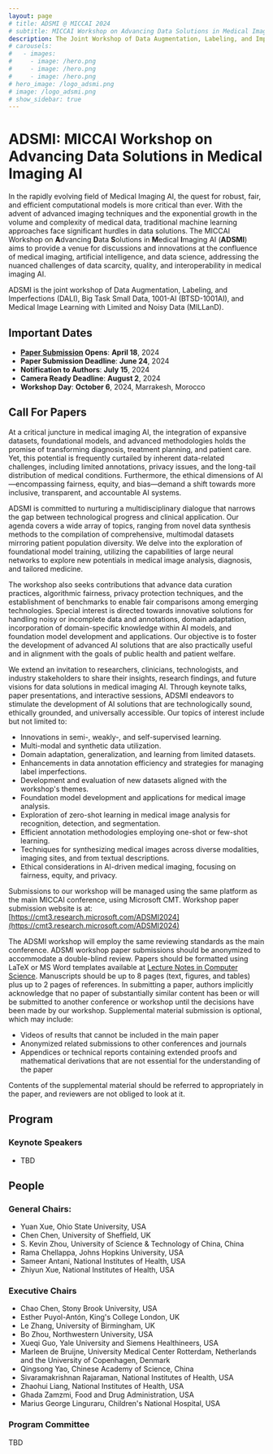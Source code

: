 ```yaml
---
layout: page
# title: ADSMI @ MICCAI 2024
# subtitle: MICCAI Workshop on Advancing Data Solutions in Medical Imaging AI
description: The Joint Workshop of Data Augmentation, Labeling, and Imperfections (DALI), Big Task Small Data, 1001-AI (BTSD), and Medical Image Learning with Limited and Noisy Data (MILLanD)
# carousels:
#   - images: 
#     - image: /hero.png
#     - image: /hero.png
#     - image: /hero.png
# hero_image: /logo_adsmi.png
# image: /logo_adsmi.png
# show_sidebar: true
---
```

<!-- {% include carousel.html height="50" unit="%" duration="7" number="1" %} -->

# ADSMI: MICCAI Workshop on Advancing Data Solutions in Medical Imaging AI

In the rapidly evolving field of Medical Imaging AI, the quest for robust, fair, and efficient computational models is more critical than ever. With the advent of advanced imaging techniques and the exponential growth in the volume and complexity of medical data, traditional machine learning approaches face significant hurdles in data solutions. The MICCAI Workshop on **A**dvancing **D**ata **S**olutions in **M**edical **I**maging AI (**ADSMI**) aims to provide a venue for discussions and innovations at the confluence of medical imaging, artificial intelligence, and data science, addressing the nuanced challenges of data scarcity, quality, and interoperability in medical imaging AI.

ADSMI is the joint workshop of Data Augmentation, Labeling, and Imperfections (DALI), Big Task Small Data, 1001-AI (BTSD-1001AI), and Medical Image Learning with Limited and Noisy Data (MILLanD).

## Important Dates

- **[Paper Submission](https://cmt3.research.microsoft.com/ADSMI2024) Opens**: **April 18**, 2024
- **Paper Submission Deadline**:  **June 24**, 2024
- **Notification to Authors**:  **July 15**, 2024
- **Camera Ready Deadline**:  **August 2**, 2024
- **Workshop Day**: **October 6**, 2024, Marrakesh, Morocco

## Call For Papers

At a critical juncture in medical imaging AI, the integration of expansive datasets, foundational models, and advanced methodologies holds the promise of transforming diagnosis, treatment planning, and patient care. Yet, this potential is frequently curtailed by inherent data-related challenges, including limited annotations, privacy issues, and the long-tail distribution of medical conditions. Furthermore, the ethical dimensions of AI—encompassing fairness, equity, and bias—demand a shift towards more inclusive, transparent, and accountable AI systems.

ADSMI is committed to nurturing a multidisciplinary dialogue that narrows the gap between technological progress and clinical application. Our agenda covers a wide array of topics, ranging from novel data synthesis methods to the compilation of comprehensive, multimodal datasets mirroring patient population diversity. We delve into the exploration of foundational model training, utilizing the capabilities of large neural networks to explore new potentials in medical image analysis, diagnosis, and tailored medicine.

The workshop also seeks contributions that advance data curation practices, algorithmic fairness, privacy protection techniques, and the establishment of benchmarks to enable fair comparisons among emerging technologies. Special interest is directed towards innovative solutions for handling noisy or incomplete data and annotations, domain adaptation, incorporation of domain-specific knowledge within AI models, and foundation model development and applications. Our objective is to foster the development of advanced AI solutions that are also practically useful and in alignment with the goals of public health and patient welfare.

We extend an invitation to researchers, clinicians, technologists, and industry stakeholders to share their insights, research findings, and future visions for data solutions in medical imaging AI. Through keynote talks, paper presentations, and interactive sessions, ADSMI endeavors to stimulate the development of AI solutions that are technologically sound, ethically grounded, and universally accessible. Our topics of interest include but not limited to:

- Innovations in semi-, weakly-, and self-supervised learning.
- Multi-modal and synthetic data utilization.
- Domain adaptation, generalization, and learning from limited datasets.
- Enhancements in data annotation efficiency and strategies for managing label imperfections.
- Development and evaluation of new datasets aligned with the workshop's themes.
- Foundation model development and applications for medical image analysis.
- Exploration of zero-shot learning in medical image analysis for recognition, detection, and segmentation.
- Efficient annotation methodologies employing one-shot or few-shot learning.
- Techniques for synthesizing medical images across diverse modalities, imaging sites, and from textual descriptions.
- Ethical considerations in AI-driven medical imaging, focusing on fairness, equity, and privacy.

Submissions to our workshop will be managed using the same platform as the main MICCAI conference, using Microsoft CMT. Workshop paper submission website is at: [https://cmt3.research.microsoft.com/ADSMI2024](https://cmt3.research.microsoft.com/ADSMI2024)

The ADSMI workshop will employ the same reviewing standards as the main conference. ADSMI workshop paper submissions should be anonymized to accommodate a double-blind review. Papers should be formatted using LaTeX or MS Word templates available at [Lecture Notes in Computer Science](https://www.springer.com/gp/computer-science/lncs/conference-proceedings-guidelines). Manuscripts should be up to 8 pages (text, figures, and tables) plus up to 2 pages of references. In submitting a paper, authors implicitly acknowledge that no paper of substantially similar content has been or will be submitted to another conference or workshop until the decisions have been made by our workshop. Supplemental material submission is optional, which may include:

- Videos of results that cannot be included in the main paper
- Anonymized related submissions to other conferences and journals
- Appendices or technical reports containing extended proofs and mathematical derivations that are not essential for the understanding of the paper

Contents of the supplemental material should be referred to appropriately in the paper, and reviewers are not obliged to look at it.

<!-- ## Camera Ready Submission Guidelines

Please carefully address the feedback provided by the reviewers. Submit the revised materials to the [DALI CMT site](https://cmt3.research.microsoft.com/DALI2023) as a single zip archive, named in the format `dali23_id-X.zip`, with "X" being replaced by your unique paper ID.

Your submission should include:

1. **Manuscript**: Maximum of 8.5 pages, inclusive of text, figures, and tables, with an additional allowance of up to 2 pages for references. The file should be named `manuscript.pdf`.
2. **Supplementary Material** (Optional): Name the file `supplementary_material.pdf`. Note that source files for supplementary materials aren't mandatory.
3. **Changes Document**: A detailed list of modifications made post-review. Name the file `changes_after_review.pdf`.
4. **Copyright Form**: Download and fill out the [copyright form](https://dali-miccai.github.io/DALI23_SNCS_ProceedingsPaper_LTP_ST_SN_Switzerland.docx). The form should be signed by the corresponding author. Digital signatures will not be accepted. Save this document as `copyright.pdf`.
5. **Source Files**: Include a folder named `src/`, which houses the source files for your manuscript (e.g., `.tex`, `.bib`, `.docx`).

To ensure your paper is presented at MICCAI DALI 2023, a minimum of one paper author **must** register to attend on the second workshop day, October 12. As a general rule, this registration should be an "in-person" registration. The camera-ready submission portal will prompt you to provide the registration number of the author who will be presenting your work. -->

## Program

<!-- ### Location

- **Workshop: Meeting Room 14, Vancouver Convention Center East Building Level 1**
- **Coffee Break/Poster Session: The Poster Hall at Ground Level Exhibition B-C**
- **Virtual Attendance: ConFLUX platform**  -->

### Keynote Speakers

- TBD

<!-- - [Dimitris N. Metaxas](https://people.cs.rutgers.edu/~dnm/), Rutgers University, USA [\[Keynote Info\]](talks/Dimitris_Metaxas.html)
- [Lena Maier-Hein](https://www.dkfz.de/en/imsy/team/people/Lena_Maier-Hein.html), German Cancer Research Center, Germany [\[Keynote Info\]](talks/Lena_Maier-Hein.html)
- [Paul M. Thompson](https://keck.usc.edu/faculty-search/paul-m-thompson/), University of Southern California, USA [\[Keynote Info\]](talks/Paul_Thompson.html) -->

<!-- ### Schedule

- <ins>1:30 - 1:40 PM PDT</ins> Opening, welcome and introduction
- <ins>1:40 - 1:55 PM PDT</ins> **Oral: Masked Conditional Diffusion Models for Image Analysis with Application to Radiographic Diagnosis of Infant Abuse**,  *Andy Tsai (Boston Children's Hospital and Harvard Medical School)*
- <ins>1:55 - 2:10 PM PDT</ins> **Oral: Self-Supervised Single-Image Deconvolution with Siamese Neural Networks**,  *Mikhail Papkov (University of Tartu)*
- <ins>2:10 - 2:50 PM PDT</ins> **Keynote: The devil is in the details: On the importance of professionalizing the whole image analysis pipeline**, *[Lena Maier-Hein](https://www.dkfz.de/en/imsy/team/people/Lena_Maier-Hein.html) (German Cancer Research Center)*; [\[Details\]](talks/Lena_Maier-Hein.html)
- <ins>2:50 - 3:30 PM PDT</ins> **Keynote: Genetic Mutation and Biological Pathway Prediction from Whole Slide Images using Deep Learning for Cancer Detection and Diagnosis**, *[Dimitris N. Metaxas](https://people.cs.rutgers.edu/~dnm/) (Rutgers University)*; [\[Details\]](talks/Dimitris_Metaxas.html)
- <ins>3:30 - 4:00 PM PDT</ins> Coffee Break/Poster Session (Ground Level Exhibition B-C)
- <ins>4:00 - 4:30 PM PDT</ins> Poster Session (Ground Level Exhibition B)
- <ins>4:30 - 5:10 PM PDT</ins> **Keynote: AI and Data Efficient Deep Learning to Accelerate Large-Scale Studies of Brain Diseases**, *[Paul M. Thompson](https://keck.usc.edu/faculty-search/paul-m-thompson/) (University of Southern California)*; [\[Details\]](talks/Paul_Thompson.html)
- <ins>5:10 - 5:25 PM PDT</ins> **Oral: Knowledge Graph Embeddings for Multi-Lingual Structured Representations of Radiology Reports**,  *Tom J van Sonsbeek (University of Amsterdam)*
- <ins>5:25 - 5:40 PM PDT</ins> **Oral: Data Augmentation Based on DiscrimDiff for Histopathology Image Classification**,  *Xianchao Guan (Harbin Institute of Technology, Shenzhen)*
- <ins>5:40 - 5:55 PM PDT</ins> **Oral: URL: Combating Label Noise for Lung Nodule Malignancy Grading**,  *Xianze Ai (Northwestern Polytechnical University)*
- <ins>5:55 - 6:10 PM PDT</ins> **Oral: A Realistic Collimated X-Ray Image Simulation Pipeline**,  *Benjamin El-Zein (Friedrich-Alexander-University Erlangen-Nuremberg)*
- <ins>6:10 - 6:30 PM PDT</ins> Closing and award announcement

### Poster List (Ground Level Exhibition B)

- <ins>01</ins> URL: Combating Label Noise for Lung Nodule Malignancy Grading
- <ins>02</ins> Zero-shot Learning of Individualized Task Contrast Prediction from Resting-state Functional Connectomes
- <ins>03</ins> Microscopy Image Segmentation via Point and Shape Regularized Data Synthesis
- <ins>04</ins> A Unified Approach to Learning with Label Noise and Unsupervised Confidence Approximation
- <ins>05</ins> Transesophageal Echocardiography Generation using Anatomical Models
- <ins>06</ins> Data Augmentation Based on DiscrimDiff for Histopathology Image Classification
- <ins>07</ins> Clinically Focussed Evaluation of Anomaly Detection and Localisation Methods Using Inpatient CT Head Data
- <ins>08</ins> LesionMix: A Lesion-Level Data Augmentation Method for Medical Image Segmentation
- <ins>09</ins> Knowledge Graph Embeddings for Multi-Lingual Structured Representations of Radiology Reports
- <ins>10</ins> Modular, Label-Efficient Dataset Generation for Instrument Detection for Robotic Scrub Nurses
- <ins>11</ins> Adaptive Semi-Supervised Segmentation of Brain Vessels with Ambiguous Labels
- <ins>12</ins> Proportion Estimation by Masked Learning from Label Proportion
- <ins>13</ins> Active Learning Strategies on a Real-World Thyroid Ultrasound Dataset
- <ins>14</ins> A Realistic Collimated X-Ray Image Simulation Pipeline
- <ins>15</ins> Masked Conditional Diffusion Models for Image Analysis with Application to Radiographic Diagnosis of Infant Abuse
- <ins>16</ins> Self-Supervised Single-Image Deconvolution with Siamese Neural Networks

## Awards and Sponsors

TBD


<!-- ## Paper Presentation Guidelines

Each accepted paper will be given eleven minutes for presentation and Q&A. In-person presentations are highly recommended, but remote virtual presentations can be accommodated. Please complete the [survey form](https://docs.google.com/forms/d/112VBP1Zft_LDDIPivIcRXPJvsMF4POx31o10zRUQfkU) as soon as possible **by September 14th** to inform the workshop organizers about your presentation format (in-person or virtual) and the presenter of your paper.

Every accepted paper should upload the presentation slides in .pptx format. If your paper will be presented virtually, you are also required to upload a video of your presentation that is 8-9 minutes in length. Authors presenting in-person are strongly recommended to upload a video but they are not required to do so. Please name your files with a prefix that is your DALI22 paper id, e.g. dali22_id-X.pptx where X is replaced by your paper ID. The powerpoint slides and videos should be uploaded to the [Google Drive folder](https://drive.google.com/drive/folders/1vZE40Eq9XV2yr_SwZtP6UlzdA4BXgaIh), **no later than Monday, September 19th**. Please note that you may be asked to sign into one of your google accounts before accessing and uploading files to the folder above. If you encounter difficulty with login, please email Sharon Huang (suh972@psu.edu) and ask for an alternative way of uploading files.

The presenting author should be registered for the second workshop day (September 22) of the MICCAI conference. Via [pathable](https://miccai2022.pathable.eu/), the DALI workshop event can be added to your agenda. The physical event will be held in Room Aquarius 1, 8:00am-3:00pm SGT. Virtual attendees can join the event via a zoom link provided in pathable. The zoom link to join the event should become available in pathable, shortly before the start of the event (8:00am SGT on Sep. 22). -->

<!-- ## Program
 -->


## People

### General Chairs:
- Yuan Xue, Ohio State University, USA
- Chen Chen, University of Sheffield, UK
- S. Kevin Zhou, University of Science & Technology of China, China
- Rama Chellappa, Johns Hopkins University, USA
- Sameer Antani, National Institutes of Health, USA
- Zhiyun Xue, National Institutes of Health, USA

### Executive Chairs
- Chao Chen, Stony Brook University, USA
- Esther Puyol-Antón, King's College London, UK
- Le Zhang, University of Birmingham, UK
- Bo Zhou, Northwestern University, USA
- Xueqi Guo, Yale University and Siemens Healthineers, USA
- Marleen de Bruijne, University Medical Center Rotterdam, Netherlands and the University of Copenhagen, Denmark
- Qingsong Yao, Chinese Academy of Science, China
- Sivaramakrishnan Rajaraman, National Institutes of Health, USA
- Zhaohui Liang, National Institutes of Health, USA
- Ghada Zamzmi, Food and Drug Administration, USA
- Marius George Linguraru, Children's National Hospital, USA

<!-- ### Award Committee -->
<!-- - Dimitris N. Metaxas, Rutgers University, USA -->

<!-- ### Advisory Board -->

### Program Committee

TBD
